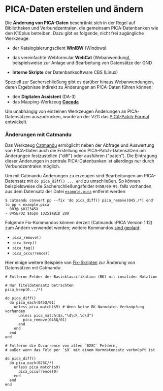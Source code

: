 # PICA-Daten erstellen und ändern

Die **Änderung von PICA-Daten** beschränkt sich in der Regel auf Bibliotheken und Verbundzentralen, die gemeinsam PICA-Datenbanken wie den K10plus betreiben. Dazu
gibt es folgende, nicht frei zugängliche Werkzeuge:

- der Katalogisierungsclient **WinIBW** (Windows)

- das vereinfachte Webformular **WebCat** (Webanwendung),
  beispielsweise zur Anlage und Bearbeitung von Datensätze der GND

- **Interne Skripte** der Datenbanksoftware CBS (Linux)

Speziell zur Sacherschließung gibt es darüber hinaus Webanwendungen, deren Ergebnisse
indirekt zu Änderungen an PICA-Daten führen können:

- den **Digitalen Assistent** (DA-3)
- das Mapping-Werkzeug **[Cocoda](https://coli-conc.gbv.de/cocoda/)**

Um unabhängig von einzelnen Werkzeugen Änderungen an PICA-Datensätzen auszudrücken, wurde an der VZG das [PICA-Patch-Format](formate?id=Änderungsformat) entwickelt.

### Änderungen mit Catmandu

Das Werkzeug [Catmandu](catmandu) ermöglicht neben der Abfrage und Auswertung
von PICA-Daten auch die Erstellung von PICA-Patch-Datensätzen um Änderungen
festzustellen ("diff") oder ausführen ("patch"). Die Eintragung dieser Änderungen
in zentrale PICA-Datenbanken ist allerdings nur durch Verbundzentralen möglich.

Um mit Catmandu Änderungen zu erzeugen sind Bearbeitungen am PICA-Datensatz mit
`do pica_diff() ... end` zu umschließen. So können beispielsweise die
Sacherschließungsfelder `045B/00-99`, falls vorhanden, aus dem Datensatz der Datei
[`example.pica`](example.pica ':ignore') entfernt werden:

~~~
$ catmandu convert pp --fix 'do pica_diff() pica_remove(045./*) end' to pp < example.pica
  003@ $012345X
- 045B/02 $aSpo 1025$aBID 200
~~~

Folgende Fix-Kommandos können derzeit (Catmandu::PICA Version 1.12) zum Ändern
verwendet werden; weitere Kommandos [sind geplant](https://github.com/gbv/Catmandu-PICA/issues/82):

- `pica_remove()`
- `pica_keep()`
- `pica_tag()`
- `pica_occurrence()`

Hier einige weitere Beispiele von [Fix-Skripten](catmandu?id=fix-skripte) zur Änderung
von Datensätzen mit Catmandu:

~~~
# Entferne Felder der Basisklassifikation (BK) mit invalider Notation

# Nur Titeldatensatz betrachten
pica_keep(0.../*)

do pica_diff()
  do pica_each(045Q/01)
    unless pica_match($9) # Wenn keine BK-Normdaten-Verknüpfung vorhanden
      unless pica_match($a,"\d\d\.\d\d")
        pica_remove(045Q/01)
      end
    end
  end
end
~~~

~~~
# Entferne die Occurrence von allen `028C` Feldern,
# außer wenn das Feld per `$9` mit einem Normdatensatz verknüpft ist

do pica_diff()
  do pica_each(028C/*)
    unless pica_match($9)
      pica_occurrence(0)
    end
  end
end
~~~


